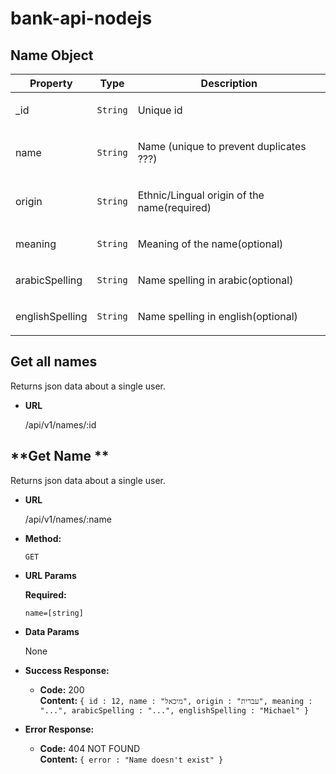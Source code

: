 # bank-api-nodejs

## Name Object

| Property        | Type     | Description                                        |
| --------------- | -------- | -------------------------------------------------- |
| \_id            | `String` | <p>Unique id </p>                                  |
| name            | `String` | <p>Name (unique to prevent duplicates ???)</p>     |
| origin          | `String` | <p>Ethnic/Lingual origin of the name(required)</p> |
| meaning         | `String` | <p>Meaning of the name(optional)</p>               |
| arabicSpelling  | `String` | <p>Name spelling in arabic(optional)</p>           |
| englishSpelling | `String` | <p>Name spelling in english(optional)</p>          |

## **Get all names**

Returns json data about a single user.

-   **URL**

    /api/v1/names/:id

## **Get Name **

Returns json data about a single user.

-   **URL**

    /api/v1/names/:name

-   **Method:**

    `GET`

-   **URL Params**

    **Required:**

    `name=[string]`

-   **Data Params**

    None

-   **Success Response:**

    -   **Code:** 200 <br />
        **Content:** `{ id : 12, name : "מיכאל", origin : "עברית", meaning : "...", arabicSpelling : "...", englishSpelling : "Michael" }`

-   **Error Response:**

    -   **Code:** 404 NOT FOUND <br />
        **Content:** `{ error : "Name doesn't exist" }`

